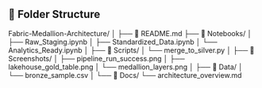 ## 📁 Folder Structure

Fabric-Medallion-Architecture/
│
├── 📄 README.md
├── 🧠 Notebooks/
│ ├── Raw_Staging.ipynb
│ ├── Standardized_Data.ipynb
│ └── Analytics_Ready.ipynb
│
├── 🧱 Scripts/
│ └── merge_to_silver.py
│
├── 📸 Screenshots/
│ ├── pipeline_run_success.png
│ ├── lakehouse_gold_table.png
│ └── medallion_layers.png
│
├── 📂 Data/
│ └── bronze_sample.csv
│
└── 📘 Docs/
└── architecture_overview.md
